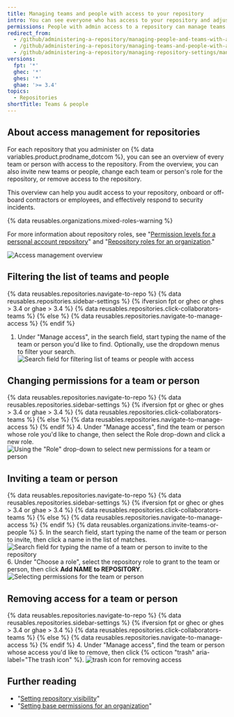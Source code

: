 ```yaml
---
title: Managing teams and people with access to your repository
intro: You can see everyone who has access to your repository and adjust permissions.
permissions: People with admin access to a repository can manage teams and people with access to a repository.
redirect_from:
  - /github/administering-a-repository/managing-people-and-teams-with-access-to-your-repository
  - /github/administering-a-repository/managing-teams-and-people-with-access-to-your-repository
  - /github/administering-a-repository/managing-repository-settings/managing-teams-and-people-with-access-to-your-repository
versions:
  fpt: '*'
  ghec: '*'
  ghes: '*'
  ghae: '>= 3.4'
topics:
  - Repositories
shortTitle: Teams & people
---
```


## About access management for repositories

For each repository that you administer on {% data variables.product.prodname_dotcom %}, you can see an overview of every team or person with access to the repository. From the overview, you can also invite new teams or people, change each team or person's role for the repository, or remove access to the repository.

This overview can help you audit access to your repository, onboard or off-board contractors or employees, and effectively respond to security incidents.

{% data reusables.organizations.mixed-roles-warning %}

For more information about repository roles, see "[Permission levels for a personal account repository](/github/setting-up-and-managing-your-github-user-account/permission-levels-for-a-user-account-repository)" and "[Repository roles for an organization](/organizations/managing-access-to-your-organizations-repositories/repository-roles-for-an-organization)."

![Access management overview](/assets/images/help/repository/manage-access-overview.png)

## Filtering the list of teams and people

{% data reusables.repositories.navigate-to-repo %}
{% data reusables.repositories.sidebar-settings %}
{% ifversion fpt or ghec or ghes > 3.4 or ghae > 3.4 %}
{% data reusables.repositories.click-collaborators-teams %}
{% else %}
{% data reusables.repositories.navigate-to-manage-access %}
{% endif %}
1. Under "Manage access", in the search field, start typing the name of the team or person you'd like to find. Optionally, use the dropdown menus to filter your search. 
  ![Search field for filtering list of teams or people with access](/assets/images/help/repository/manage-access-filter.png)

## Changing permissions for a team or person

{% data reusables.repositories.navigate-to-repo %}
{% data reusables.repositories.sidebar-settings %}
{% ifversion fpt or ghec or ghes > 3.4 or ghae > 3.4 %}
{% data reusables.repositories.click-collaborators-teams %}
{% else %}
{% data reusables.repositories.navigate-to-manage-access %}
{% endif %}
4. Under "Manage access", find the team or person whose role you'd like to change, then select the Role drop-down and click a new role.
  ![Using the "Role" drop-down to select new permissions for a team or person](/assets/images/help/repository/manage-access-role-drop-down.png)

## Inviting a team or person

{% data reusables.repositories.navigate-to-repo %}
{% data reusables.repositories.sidebar-settings %}
{% ifversion fpt or ghec or ghes > 3.4 or ghae > 3.4 %}
{% data reusables.repositories.click-collaborators-teams %}
{% else %}
{% data reusables.repositories.navigate-to-manage-access %}
{% endif %}
{% data reusables.organizations.invite-teams-or-people %}
5. In the search field, start typing the name of the team or person to invite, then click a name in the list of matches.
  ![Search field for typing the name of a team or person to invite to the repository](/assets/images/help/repository/manage-access-invite-search-field.png)
6. Under "Choose a role", select the repository role to grant to the team or person, then click **Add NAME to REPOSITORY**.
  ![Selecting permissions for the team or person](/assets/images/help/repository/manage-access-invite-choose-role-add.png)

## Removing access for a team or person

{% data reusables.repositories.navigate-to-repo %}
{% data reusables.repositories.sidebar-settings %}
{% ifversion fpt or ghec or ghes > 3.4 or ghae > 3.4 %}
{% data reusables.repositories.click-collaborators-teams %}
{% else %}
{% data reusables.repositories.navigate-to-manage-access %}
{% endif %}
4. Under "Manage access", find the team or person whose access you'd like to remove, then click {% octicon "trash" aria-label="The trash icon" %}.
  ![trash icon for removing access](/assets/images/help/repository/manage-access-remove.png)

## Further reading

- "[Setting repository visibility](/github/administering-a-repository/setting-repository-visibility)"
- "[Setting base permissions for an organization](/organizations/managing-access-to-your-organizations-repositories/setting-base-permissions-for-an-organization)"
